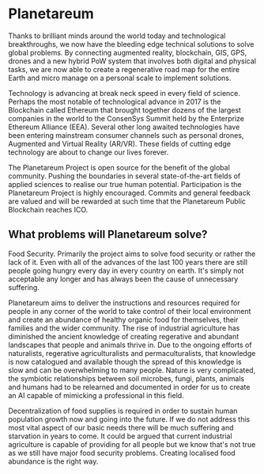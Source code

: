 # Planetareum
Thanks to brilliant minds around the world today and technological breakthroughs, we now have the bleeding edge technical solutions to solve global problems. By connecting augmented reality, blockchain, GIS, GPS, drones and a new hybrid PoW system that involves both digital and physical tasks, we are now able to create a regenerative road map for the entire Earth and micro manage on a personal scale to implement solutions.

Technology is advancing at break neck speed in every field of science. Perhaps the most notable of technological advance in 2017 is the Blockchain called Ethereum that brought together dozens of the largest companies in the world to the ConsenSys Summit held by the Enterprize Ethereum Alliance (EEA). Several other long awaited technologies have been entering mainstream consumer channels such as personal drones, Augmented and Virtual Reality (AR/VR). These fields of cutting edge technology are about to change our lives forever. 

The Planetareum Project is open source for the benefit of the global community. Pushing the boundaries in several state-of-the-art fields of applied sciences to realise our true human potential. 
Participation is the Planetareum Project is highly encouraged. Commits and general feedback are valued and will be rewarded at such time that the Planetareum Public Blockchain reaches ICO.

## What problems will Planetareum solve?
Food Security. Primarily the project aims to solve food security or rather the lack of it. Even with all of the advances of the last 100 years there are still people going hungry every day in every country on earth. It's simply not acceptable any longer and has always been the cause of unnecessary suffering. 

Planetareum aims to deliver the instructions and resources required for people in any corner of the world to take control of their local environment and create an abundance of healthy organic food for themselves, their families and the wider community. The rise of industrial agriculture has diminished the ancient knowledge of creating regerative and abundant landscapes that people and animals thrive in. Due to the ongoing efforts of naturalists, regerative agriculturalists and permaculturalists, that knowledge is now catalogued and available though the spread of this knowledge is slow and can be overwhelming to many people. Nature is very complicated, the symbiotic relationships between soil microbes, fungi, plants, animals and humans had to be relearned and documented in order for us to create an AI capable of mimicking a professional in this field.

Decentralization of food supplies is required in order to sustain human population growth now and going into the future. If we do not address this most vital aspect of our basic needs there will be much suffering and starvation in years to come. It could be argued that current industrial agriculture is capable of providing for all people but we know that's not true as we still have major food security problems. Creating localised food abundance is the right way.


